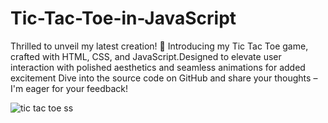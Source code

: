 # Tic-Tac-Toe-in-JavaScript

Thrilled to unveil my latest creation! 🚀 
Introducing my Tic Tac Toe game, crafted with HTML, CSS, and JavaScript.Designed to elevate user interaction with polished aesthetics and seamless animations for added excitement Dive into the source code on GitHub and share your thoughts – I'm eager for your feedback!

![tic tac toe ss](https://github.com/arqamcodes/Tic-Tac-Toe-in-JavaScript/assets/68507521/871d9618-c39d-457d-89df-627aabd5ffad)

